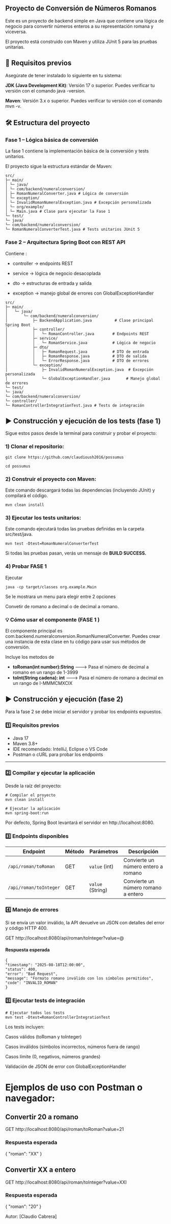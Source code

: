 ## Proyecto de Conversión de Números Romanos
Este es un proyecto de backend simple en Java que contiene una lógica de negocio para convertir números enteros a su representación romana y viceversa.

El proyecto está construido con Maven y utiliza JUnit 5 para las pruebas unitarias.

## 🚀 Requisitos previos
Asegúrate de tener instalado lo siguiente en tu sistema:

**JDK (Java Development Kit)**: Versión 17 o superior. Puedes verificar tu versión con el comando java -version.

**Maven**: Versión 3.x o superior. Puedes verificar tu versión con el comando mvn -v.

## 🛠️ Estructura del proyecto
### Fase 1 – Lógica básica de conversión

La fase 1 contiene la implementación básica de la conversión y tests unitarios.

El proyecto sigue la estructura estándar de Maven:
```
src/
├─ main/
│ └─ java/
│ └─ com/backend/numeralconversion/
│ ├─ RomanNumeralConverter.java # Lógica de conversión
│ └─ exception/
│ └─ InvalidRomanNumeralException.java # Excepción personalizada
│ └─ org/example/
│ └─ Main.java # Clase para ejecutar la Fase 1
└─ test/
└─ java/
└─ com/backend/numeralconversion/
└─ RomanNumeralConverterTest.java # Tests unitarios JUnit 5
```
### Fase 2 – Arquitectura Spring Boot con REST API
Contiene : 
 * controller → endpoints REST

 * service → lógica de negocio desacoplada

 * dto → estructuras de entrada y salida

 * exception → manejo global de errores con GlobalExceptionHandler
```
src/
├─ main/
│   └─ java/
│       └─ com/backend/numeralconversion/
│           ├─ BackendApplication.java          # Clase principal Spring Boot
│           ├─ controller/
│           │   └─ RomanController.java        # Endpoints REST
│           ├─ service/
│           │   └─ RomanService.java           # Lógica de negocio
│           ├─ dto/
│           │   ├─ RomanRequest.java           # DTO de entrada
│           │   ├─ RomanResponse.java          # DTO de salida
│           │   └─ ErrorResponse.java          # DTO de errores
│           └─ exception/
│               ├─ InvalidRomanNumeralException.java  # Excepción personalizada
│               └─ GlobalExceptionHandler.java       # Manejo global de errores
└─ test/
└─ java/
└─ com/backend/numeralconversion/
└─ controller/
└─ RomanControllerIntegrationTest.java # Tests de integración
```

## ▶️ Construcción y ejecución de los tests (fase 1)
Sigue estos pasos desde la terminal para construir y probar el proyecto:

### 1) Clonar el repositorio:
```
git clone https://github.com/claudioush2016/possumus

cd possumus
```
### 2) Construir el proyecto con Maven:
Este comando descargará todas las dependencias (incluyendo JUnit) y compilará el código.
```
mvn clean install
```
### 3) Ejecutar los tests unitarios:
Este comando ejecutará todas las pruebas definidas en la carpeta src/test/java.
```
mvn test -Dtest=RomanNumeralConverterTest
```
Si todas las pruebas pasan, verás un mensaje de **BUILD SUCCESS.**

### 4) Probar FASE 1
Ejecutar
```
java -cp target/classes org.example.Main
```

Se le mostrara un menu para elegir entre 2 opciones 

Convetir de romano a decimal o de decimal a romano. 

### 💡 Cómo usar el componente (FASE 1 )
El componente principal es com.backend.numeralconversion.RomanNumeralConverter. Puedes crear una instancia de esta clase en tu código para usar sus métodos de conversión. 

Incluye los metodos de 

* **toRoman(int number):String** ---> Pasa el número de decimal a romano en un rango de 1-3999 
* **toInt(String cadena): int**  ---> Pasa el número de romano a decimal en un rango de I-MMMCMXCIX

## ▶️ Construcción y ejecución  (fase 2)

Para la fase 2 se debe iniciar el servidor y probar los endpoints expuestos.

### 1️⃣ Requisitos previos

- Java 17
- Maven 3.8+
- IDE recomendado: IntelliJ, Eclipse o VS Code
- Postman o cURL para probar los endpoints

---

### 2️⃣ Compilar y ejecutar la aplicación

Desde la raíz del proyecto:

```
# Compilar el proyecto
mvn clean install

# Ejecutar la aplicación
mvn spring-boot:run
```
Por defecto, Spring Boot levantará el servidor en http://localhost:8080.

### 3️⃣ Endpoints disponibles

| Endpoint               | Método | Parámetros       | Descripción                         |
| ---------------------- | ------ | ---------------- | ----------------------------------- |
| `/api/roman/toRoman`   | GET    | `value` (int)    | Convierte un número entero a romano |
| `/api/roman/toInteger` | GET    | `value` (String) | Convierte un número romano a entero |

### 4️⃣ Manejo de errores
Si se envía un valor inválido, la API devuelve un JSON con detalles del error y código HTTP 400.

GET http://localhost:8080/api/roman/toInteger?value=@
#### Respuesta esperada
```
{
"timestamp": "2025-08-18T12:00:00",
"status": 400,
"error": "Bad Request",
"message": "Formato romano inválido con los símbolos permitidos",
"code": "INVALID_ROMAN"
}
```

### 5️⃣ Ejecutar tests de integración
```
# Ejecutar todos los tests
mvn test -Dtest=RomanControllerIntegrationTest
```

Los tests incluyen:

Casos válidos (toRoman y toInteger)

Casos inválidos (símbolos incorrectos, números fuera de rango)

Casos límite (0, negativos, números grandes)

Validación de JSON de error con GlobalExceptionHandler


# Ejemplos de uso con Postman o navegador:

## Convertir 20 a romano
GET http://localhost:8080/api/roman/toRoman?value=21
### Respuesta esperada
{
"roman": "XX"
}

## Convertir XX a entero
GET http://localhost:8080/api/roman/toInteger?value=XXI
### Respuesta esperada
{
"roman": "20"
}

Autor: [Claudio Cabrera]


